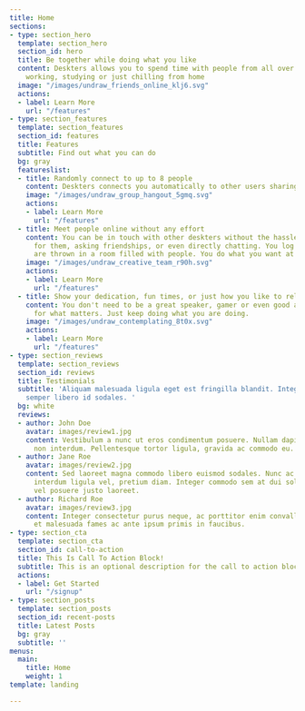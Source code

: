 ```yaml
---
title: Home
sections:
- type: section_hero
  template: section_hero
  section_id: hero
  title: Be together while doing what you like
  content: Deskters allows you to spend time with people from all over the world while
    working, studying or just chilling from home
  image: "/images/undraw_friends_online_klj6.svg"
  actions:
  - label: Learn More
    url: "/features"
- type: section_features
  template: section_features
  section_id: features
  title: Features
  subtitle: Find out what you can do
  bg: gray
  featureslist:
  - title: Randomly connect to up to 8 people
    content: Deskters connects you automatically to other users sharing their workstations!
    image: "/images/undraw_group_hangout_5gmq.svg"
    actions:
    - label: Learn More
      url: "/features"
  - title: Meet people online without any effort
    content: You can be in touch with other deskters without the hassle of looking
      for them, asking friendships, or even directly chatting. You log in and you
      are thrown in a room filled with people. You do what you want at your own pace.
    image: "/images/undraw_creative_team_r90h.svg"
    actions:
    - label: Learn More
      url: "/features"
  - title: Show your dedication, fun times, or just how you like to relax
    content: You don't need to be a great speaker, gamer or even good at socializing
      for what matters. Just keep doing what you are doing.
    image: "/images/undraw_contemplating_8t0x.svg"
    actions:
    - label: Learn More
      url: "/features"
- type: section_reviews
  template: section_reviews
  section_id: reviews
  title: Testimonials
  subtitle: 'Aliquam malesuada ligula eget est fringilla blandit. Integer finibus
    semper libero id sodales. '
  bg: white
  reviews:
  - author: John Doe
    avatar: images/review1.jpg
    content: Vestibulum a nunc ut eros condimentum posuere. Nullam dapibus quis nunc
      non interdum. Pellentesque tortor ligula, gravida ac commodo eu.
  - author: Jane Roe
    avatar: images/review2.jpg
    content: Sed laoreet magna commodo libero euismod sodales. Nunc ac libero convallis,
      interdum ligula vel, pretium diam. Integer commodo sem at dui sollicitudin,
      vel posuere justo laoreet.
  - author: Richard Roe
    avatar: images/review3.jpg
    content: Integer consectetur purus neque, ac porttitor enim convallis vitae. Interdum
      et malesuada fames ac ante ipsum primis in faucibus.
- type: section_cta
  template: section_cta
  section_id: call-to-action
  title: This Is Call To Action Block!
  subtitle: This is an optional description for the call to action block.
  actions:
  - label: Get Started
    url: "/signup"
- type: section_posts
  template: section_posts
  section_id: recent-posts
  title: Latest Posts
  bg: gray
  subtitle: ''
menus:
  main:
    title: Home
    weight: 1
template: landing

---
```

